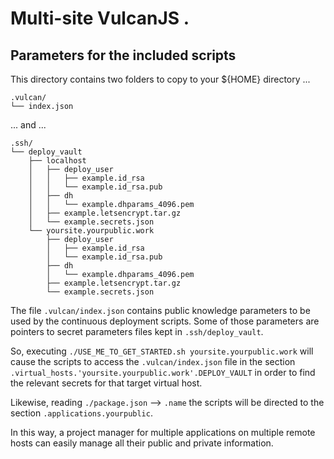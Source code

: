 # Multi-site VulcanJS .

## Parameters for the included scripts

This directory contains two folders to copy to your ${HOME} directory ...

    .vulcan/
    └── index.json

... and ...

    .ssh/
    └── deploy_vault
        ├── localhost
        │   ├── deploy_user
        │   │   ├── example.id_rsa
        │   │   └── example.id_rsa.pub
        │   ├── dh
        │   │   └── example.dhparams_4096.pem
        │   ├── example.letsencrypt.tar.gz
        │   └── example.secrets.json
        └── yoursite.yourpublic.work
            ├── deploy_user
            │   ├── example.id_rsa
            │   └── example.id_rsa.pub
            ├── dh
            │   └── example.dhparams_4096.pem
            ├── example.letsencrypt.tar.gz
            └── example.secrets.json

The file ```.vulcan/index.json``` contains public knowledge parameters to be used by the continuous deployment scripts.  Some of those parameters are pointers to secret parameters files kept in ```.ssh/deploy_vault```.

So, executing ```./USE_ME_TO_GET_STARTED.sh yoursite.yourpublic.work``` will cause the scripts to access the ```.vulcan/index.json``` file in the section ```.virtual_hosts.'yoursite.yourpublic.work'.DEPLOY_VAULT``` in order to find the relevant secrets for that target virtual host.

Likewise, reading ```./package.json``` --> ```.name``` the scripts will be directed to the section ```.applications.yourpublic```.

In this way, a project manager for multiple applications on multiple remote hosts can easily manage all their public and private information.
